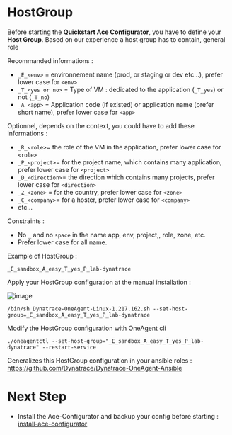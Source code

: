 # HostGroup

Before starting the **Quickstart Ace Configurator**, you have to define your **Host Group**. 
Based on our experience a host group has to contain, general role 

Recommanded informations :   

  - `_E_<env>` = environnement name (prod, or staging or dev etc...), prefer lower case for `<env>` 
  - `_T_<yes or no>` = Type of VM : dedicated to the application (`_T_yes`) or not (`_T_no`) 
  - `_A_<app>` = Application code (if existed) or application name (prefer short name), prefer lower case for `<app>`
 
Optionnel, depends on the context, you could have to add these informations :   
  
  - `_R_<role>`= the role of the VM in the application, prefer lower case for `<role>`
  - `_P_<project>`= for the project name, which contains many application, prefer lower case for `<project>`
  - `_D_<direction>`= the direction which contains many projects, prefer lower case for `<direction>`
  - `_Z_<zone>` = for the country, prefer lower case for `<zone>`
  - `_C_<company>`= for a hoster, prefer lower case for `<company>`
  - etc...

Constraints : 
  
   - No `_` and no `space`  in the name app, env, project,, role, zone, etc.
   - Prefer lower case for all name.

Example of HostGroup : 

  `_E_sandbox_A_easy_T_yes_P_lab-dynatrace`

Apply your HostGroup configuration at the manual installation  :

  ![image](https://user-images.githubusercontent.com/40337213/121800383-b3fb8080-cc31-11eb-9568-29d556ef30d7.png)
  
  `/bin/sh Dynatrace-OneAgent-Linux-1.217.162.sh --set-host-group=_E_sandbox_A_easy_T_yes_P_lab-dynatrace`

Modify the HostGroup configuration with OneAgent cli 

  `./oneagentctl --set-host-group="_E_sandbox_A_easy_T_yes_P_lab-dynatrace" --restart-service`
  
Generalizes this HostGroup configuration in your ansible roles : https://github.com/Dynatrace/Dynatrace-OneAgent-Ansible
 
 
# Next Step

- Install the Ace-Configurator and backup your config before starting : [install-ace-configurator](/Install-Ace-Configurator)
